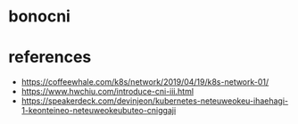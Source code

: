 # bonocni

# references

* https://coffeewhale.com/k8s/network/2019/04/19/k8s-network-01/
* https://www.hwchiu.com/introduce-cni-iii.html
* https://speakerdeck.com/devinjeon/kubernetes-neteuweokeu-ihaehagi-1-keonteineo-neteuweokeubuteo-cniggaji

